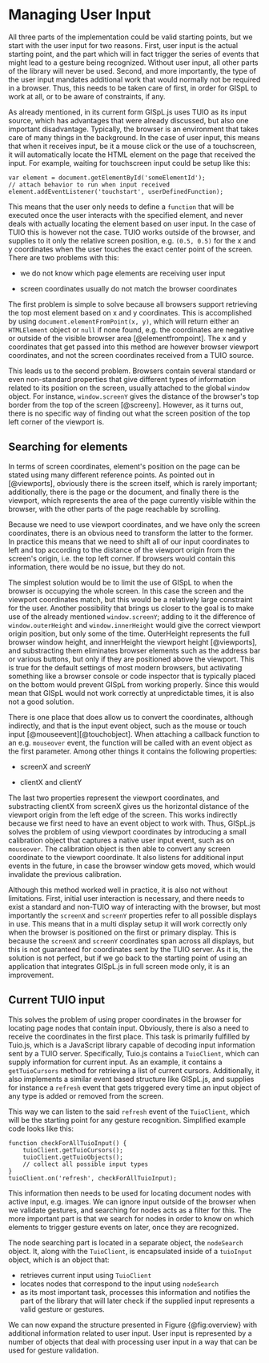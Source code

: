 # Managing User Input

All three parts of the implementation could be valid starting points, but we start with the user input for two reasons. First, user input is the actual starting point, and the part which will in fact trigger the series of events that might lead to a gesture being recognized. Without user input, all other parts of the library will never be used. Second, and more importantly, the type of the user input mandates additional work that would normally not be required in a browser. Thus, this needs to be taken care of first, in order for GISpL to work at all, or to be aware of constraints, if any.

As already mentioned, in its current form GISpL.js uses TUIO as its input source, which has advantages that were already discussed, but also one important disadvantage. Typically, the browser is an environment that takes care of many things in the background. In the case of user input, this means that when it receives input, be it a mouse click or the use of a touchscreen, it will automatically locate the HTML element on the page that received the input. For example, waiting for touchscreen input could be setup like this:

```
var element = document.getElementById('someElementId');
// attach behavior to run when input received
element.addEventListener('touchstart', userDefinedFunction);
```

This means that the user only needs to define a `function` that will be executed once the user interacts with the specified element, and never deals with actually locating the element based on user input. In the case of TUIO this is however not the case. TUIO works outside of the browser, and supplies to it only the relative screen position, e.g. `(0.5, 0.5)` for the x and y coordinates when the user touches the exact center point of the screen. There are two problems with this:

* we do not know which page elements are receiving user input

* screen coordinates usually do not match the browser coordinates

The first problem is simple to solve because all browsers support retrieving the top most element based on x and y coordinates. This is accomplished by using `document.elementFromPoint(x, y)`, which will return either an `HTMLElement` object or `null` if none found, e.g. the coordinates are negative or outside of the visible browser area [@elementfrompoint]. The x and y coordinates that get passed into this method are however browser viewport coordinates, and not the screen coordinates received from a TUIO source.

This leads us to the second problem. Browsers contain several standard or even non-standard properties that give different types of information related to its position on the screen, usually attached to the global `window` object. For instance, `window.screenY` gives the distance of the browser's top border from the top of the screen [@screeny]. However, as it turns out, there is no specific way of finding out what the screen position of the top left corner of the viewport is.

## Searching for elements

In terms of screen coordinates, element's position on the page can be stated using many different reference points. As pointed out in [@viewports], obviously there is the screen itself, which is rarely important; additionally, there is the page or the document, and finally there is the viewport, which represents the area of the page currently visible within the browser, with the other parts of the page reachable by scrolling.

Because we need to use viewport coordinates, and we have only the screen coordinates, there is an obvious need to transform the latter to the former. In practice this means that we need to shift all of our input coordinates to left and top according to the distance of the viewport origin from the screen's origin, i.e. the top left corner. If browsers would contain this information, there would be no issue, but they do not.

The simplest solution would be to limit the use of GISpL to when the browser is occupying the whole screen. In this case the screen and the viewport coordinates match, but this would be a relatively large constraint for the user. Another possibility that brings us closer to the goal is to make use of the already mentioned `window.screenY`; adding to it the difference of `window.outerHeight` and `window.innerHeight` would give the correct viewport origin position, but only some of the time. OuterHeight represents the full browser window height, and innerHeight the viewport height [@viewports], and substracting them eliminates browser elements such as the address bar or various buttons, but only if they are positioned above the viewport. This is true for the default settings of most modern browsers, but activating something like a browser console or code inspector that is typically placed on the bottom would prevent GISpL from working properly. Since this would mean that GISpL would not work correctly at unpredictable times, it is also not a good solution.

There is one place that does allow us to convert the coordinates, although indirectly, and that is the input event object, such as the mouse or touch input [@mouseevent][@touchobject]. When attaching a callback function to an e.g. `mouseover` event, the function will be called with an event object as the first parameter. Among other things it contains the following properties:

* screenX and screenY

* clientX and clientY

The last two properties represent the viewport coordinates, and substracting clientX from screenX gives us the horizontal distance of the viewport origin from the left edge of the screen. This works indirectly because we first need to have an event object to work with. Thus, GISpL.js solves the problem of using viewport coordinates by introducing a small calibration object that captures a native user input event, such as on `mouseover`. The calibration object is then able to convert any screen coordinate to the viewport coordinate. It also listens for additional input events in the future, in case the browser window gets moved, which would invalidate the previous calibration.

Although this method worked well in practice, it is also not without limitations. First, initial user interaction is necessary, and there needs to exist a standard and non-TUIO way of interacting with the browser, but most importantly the `screenX` and `screenY` properties refer to all possible displays in use. This means that in a multi display setup it will work correctly only when the browser is positioned on the first or primary display. This is because the `screenX` and `screenY` coordinates span across all displays, but this is not guaranteed for coordinates sent by the TUIO server. As it is, the solution is not perfect, but if we go back to the starting point of using an application that integrates GISpL.js in full screen mode only, it is an improvement.

## Current TUIO input

This solves the problem of using proper coordinates in the browser for locating page nodes that contain input. Obviously, there is also a need to receive the coordinates in the first place. This task is primarily fulfilled by Tuio.js, which is a JavaScript library capable of decoding input information sent by a TUIO server. Specifically, Tuio.js contains a `TuioClient`, which can supply information for current input. As an example, it contains a `getTuioCursors` method for retrieving a list of current cursors. Additionally, it also implements a similar event based structure like GISpL.js, and supplies for instance a `refresh` event that gets triggered every time an input object of any type is added or removed from the screen.

This way we can listen to the said `refresh` event of the `TuioClient`, which will be the starting point for any gesture recognition. Simplified example code looks like this:

```
function checkForAllTuioInput() {
    tuioClient.getTuioCursors();
    tuioClient.getTuioObjects();
    // collect all possible input types
}
tuioClient.on('refresh', checkForAllTuioInput);
```

This information then needs to be used for locating document nodes with active input, e.g. images. We can ignore input outside of the browser when we validate gestures, and searching for nodes acts as a filter for this. The more important part is that we search for nodes in order to know on which elements to trigger gesture events on later, once they are recognized. 

The node searching part is located in a separate object, the `nodeSearch` object. It, along with the `TuioClient`, is encapsulated inside of a `tuioInput` object, which is an object that:

* retrieves current input using `TuioClient`
* locates nodes that correspond to the input using `nodeSearch`
* as its most important task, processes this information and notifies the part of the library that will later check if the supplied input represents a valid gesture or gestures.

We can now expand the structure presented in Figure {@fig:overview} with additional information related to user input. User input is represented by a number of objects that deal with processing user input in a way that can be used for gesture validation.
